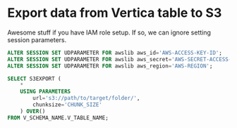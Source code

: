 # Export data from Vertica table to S3

Awesome stuff if you have IAM role setup. If so, we can ignore setting session
parameters.


```sql
ALTER SESSION SET UDPARAMETER FOR awslib aws_id='AWS-ACCESS-KEY-ID';
ALTER SESSION SET UDPARAMETER FOR awslib aws_secret='AWS-SECRET-ACCESS-KEY';
ALTER SESSION SET UDPARAMETER FOR awslib aws_region='AWS-REGION';

SELECT S3EXPORT (
    *
    USING PARAMETERS
        url='s3://path/to/target/folder/',
        chunksize='CHUNK_SIZE'
    ) OVER()
FROM V_SCHEMA_NAME.V_TABLE_NAME;
```
